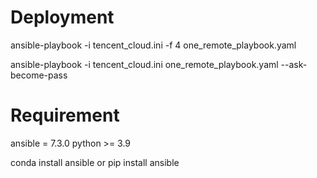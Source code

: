 # Deployment

ansible-playbook -i tencent_cloud.ini -f 4 one_remote_playbook.yaml

ansible-playbook -i tencent_cloud.ini one_remote_playbook.yaml --ask-become-pass

# Requirement
ansible = 7.3.0
python >= 3.9

conda install ansible
or pip install ansible
